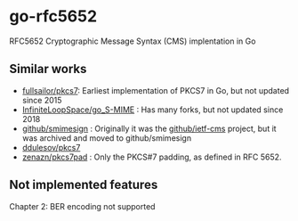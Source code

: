 # go-rfc5652
RFC5652 Cryptographic Message Syntax (CMS) implentation in Go

## Similar works
- [fullsailor/pkcs7](https://github.com/fullsailor/pkcs7): Earliest implementation of PKCS7 in Go, but not updated since 2015 
- [InfiniteLoopSpace/go_S-MIME](https://github.com/InfiniteLoopSpace/go_S-MIME) : Has many forks, but not updated since 2018
- [github/smimesign](https://github.com/github/smimesign) : Originally it was the [github/ietf-cms](https://github.com/github/ietf-cms) project, but it was archived and moved to github/smimesign
- [ddulesov/pkcs7](https://github.com/ddulesov/pkcs7)
- [zenazn/pkcs7pad](https://github.com/zenazn/pkcs7pad) : Only the PKCS#7 padding, as defined in RFC 5652. 

## Not implemented features
Chapter 2: BER encoding not supported
